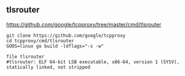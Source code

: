 tlsrouter
---

https://github.com/google/tcpproxy/tree/master/cmd/tlsrouter

```
git clone https://github.com/google/tcpproxy
cd tcpproxy/cmd/tlsrouter
GOOS=linux go build -ldflags="-s -w"

file tlsrouter 
#tlsrouter: ELF 64-bit LSB executable, x86-64, version 1 (SYSV), statically linked, not stripped
```
